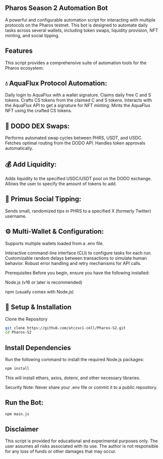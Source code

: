 ## Pharos Season 2 Automation Bot
A powerful and configurable automation script for interacting with multiple protocols on the Pharos testnet. This bot is designed to automate daily tasks across several wallets, including token swaps, liquidity provision, NFT minting, and social tipping.

## Features
This script provides a comprehensive suite of automation tools for the Pharos ecosystem:

## 💧 AquaFlux Protocol Automation:
Daily login to AquaFlux with a wallet signature.
Claims daily free C and S tokens.
Crafts CS tokens from the claimed C and S tokens.
Interacts with the AquaFlux API to get a signature for NFT minting.
Mints the AquaFlux NFT using the crafted CS tokens.

## 🦄 DODO DEX Swaps:
Performs automated swap cycles between PHRS, USDT, and USDC.
Fetches optimal routing from the DODO API.
Handles token approvals automatically.

## 💰 Add Liquidity:
Adds liquidity to the specified USDC/USDT pool on the DODO exchange.
Allows the user to specify the amount of tokens to add.

## 💸 Primus Social Tipping:
Sends small, randomized tips in PHRS to a specified X (formerly Twitter) username.

## ⚙️ Multi-Wallet & Configuration:
Supports multiple wallets loaded from a .env file.

Interactive command-line interface (CLI) to configure tasks for each run.
Customizable random delays between transactions to simulate human behavior.
Robust error handling and retry mechanisms for API calls.

Prerequisites
Before you begin, ensure you have the following installed:

Node.js (v16 or later is recommended)

npm (usually comes with Node.js)

## 🚀 Setup & Installation
Clone the Repository
```bash
git clone https://github.com/atczxc1-cell/Pharos-S2.git
cd Pharos-S2
```
## Install Dependencies
Run the following command to install the required Node.js packages:
```bash
npm install
```
This will install ethers, axios, dotenv, and other necessary libraries.

Security Note: Never share your .env file or commit it to a public repository.

## Run the Bot:
```bash
npm main.js
```


## Disclaimer
This script is provided for educational and experimental purposes only. The user assumes all risks associated with its use. The author is not responsible for any loss of funds or other damages that may occur.
